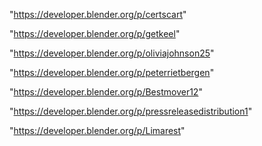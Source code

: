 "https://developer.blender.org/p/certscart"

"https://developer.blender.org/p/getkeel"

"https://developer.blender.org/p/oliviajohnson25"

"https://developer.blender.org/p/peterrietbergen"

"https://developer.blender.org/p/Bestmover12"

"https://developer.blender.org/p/pressreleasedistribution1"

"https://developer.blender.org/p/Limarest"

